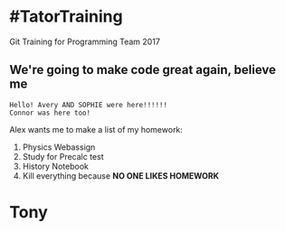 # #TatorTraining
Git Training for Programming Team 2017

## We're going to make code great again, believe me

```
Hello! Avery AND SOPHIE were here!!!!!!
Connor was here too!
```

Alex wants me to make a list of my homework:

1. Physics Webassign
2. Study for Precalc test
3. History Notebook
4. Kill everything because **NO ONE LIKES HOMEWORK**

# Tony
